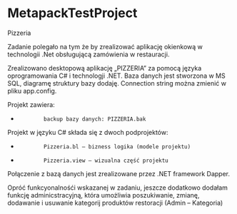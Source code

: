 # MetapackTestProject
Pizzeria

Zadanie polegało na tym że by zrealizować  aplikację okienkową w technologii .Net obsługującą zamówienia w restauracji.

Zrealizowano desktopową aplikację „PIZZERIA” za pomocą języka oprogramowania C# i technologji .NET. 
Baza danych jest stworzona w MS SQL, diagramę struktury bazy dodaję.  Connection string można zmienić w pliku app.config.

Projekt zawiera:

-             backup bazy danych: PIZZERIA.bak

Projekt w języku C# składa się z dwoch podprojektów:

-             Pizzeria.bl – bizness logika (modele projektu)

-             Pizzeria.view – wizualna część projektu

Połączenie z bazą danych jest zrealizowane przez .NET framework Dapper.

Opróć funkcyonalnośći  wskazanej w zadaniu, jeszcze dodatkowo dodałam funkcję adminicstracyjną, która umożliwia poszukiwanie, zmianę, 
dodawanie i usuwanie kategorij produktów restoracji (Admin – Kategoria)
